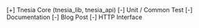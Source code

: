 [+] Tnesia Core (tnesia_lib, tnesia_api)
[-] Unit / Common Test
[-] Documentation
[-] Blog Post
[-] HTTP Interface